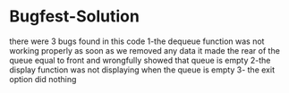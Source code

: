 # Bugfest-Solution

there were 3 bugs found in this code
1-the dequeue function was not working properly as soon as we removed any data it made the rear of the queue equal to front and wrongfully showed that queue is empty
2-the display function was not displaying when the queue is empty
3- the exit option did nothing  
